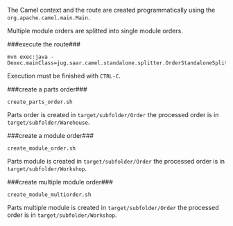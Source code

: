 The Camel context and the route are created programmatically using the `org.apache.camel.main.Main`.

Multiple module orders are splitted into single module orders.

###execute the route###

    mvn exec:java -Dexec.mainClass=jug.saar.camel.standalone.splitter.OrderStandaloneSplitter

Execution must be finished with `CTRL-C`.

###create a parts order###

    create_parts_order.sh

Parts order is created in `target/subfolder/Order` the processed order is in `target/subfolder/Warehouse`.

###create a module order###

    create_module_order.sh

Parts module is created in `target/subfolder/Order` the processed order is in `target/subfolder/Workshop`.

###create multiple module order###

    create_module_multiorder.sh

Parts multiple module is created in `target/subfolder/Order` the processed order is in `target/subfolder/Workshop`.
